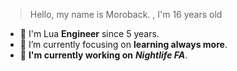 > Hello, my name is Moroback. , I'm 16 years old

- 🔭 I'm Lua **Engineer** since 5 years.
- 🌱 I’m currently focusing on **learning always more**.
- 🔩 **I'm currently working on** ***Nightlife FA***.

<!---
Moroback/Moroback is a ✨ special ✨ repository because its `README.md` (this file) appears on your GitHub profile.
You can click the Preview link to take a look at your changes.
--->
